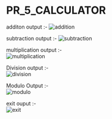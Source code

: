 # PR_5_CALCULATOR


additon output :- 
                             ![addition](https://github.com/user-attachments/assets/57331b8a-fcea-41c6-bbed-de0ba105defe)


subtraction output :- 
                            ![subtraction](https://github.com/user-attachments/assets/d1a8c336-16e6-46fb-8f97-ddb09d9aa32f)

multiplication output :-    
                            ![multiplication](https://github.com/user-attachments/assets/111523fa-5798-4d75-8df0-6dee750834c2)

Division output :-          
                            ![division](https://github.com/user-attachments/assets/72e6b48d-a234-4705-aff8-676a65ffa428)

Modulo Output :-   
                            ![modulo](https://github.com/user-attachments/assets/8dfb1776-529a-4f42-ae0b-648b8081f041)

exit ouput :-            
                            ![exit](https://github.com/user-attachments/assets/91de41f4-2ec6-4c58-a85c-26b492b2a66b)




                        
